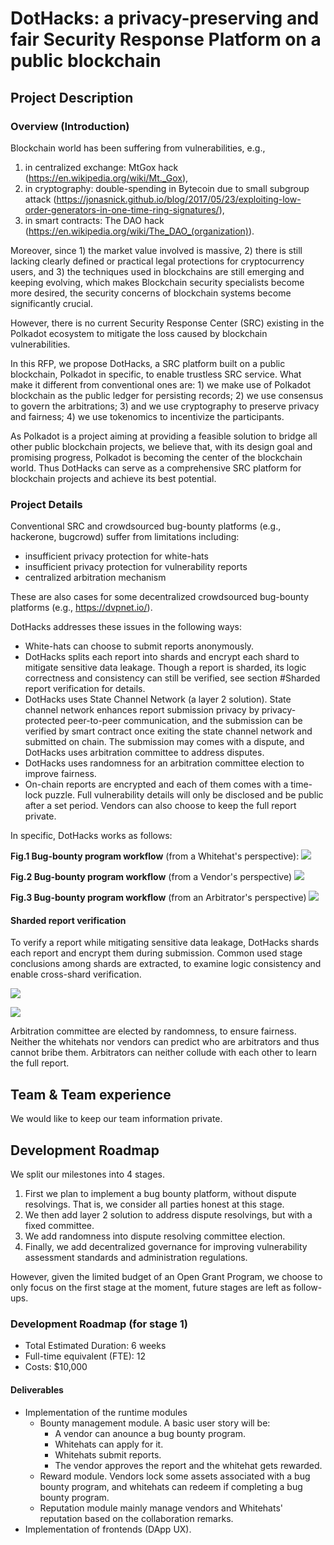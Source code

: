 # DotHacks: a privacy-preserving and fair Security Response Platform on a public blockchain

## Project Description
### Overview (Introduction)
Blockchain world has been suffering from vulnerabilities, e.g.,

1. in centralized exchange: MtGox hack (https://en.wikipedia.org/wiki/Mt._Gox),
2. in cryptography: double-spending in Bytecoin due to small subgroup attack (https://jonasnick.github.io/blog/2017/05/23/exploiting-low-order-generators-in-one-time-ring-signatures/),
3. in smart contracts: The DAO hack (https://en.wikipedia.org/wiki/The_DAO_(organization)).

Moreover, since 1) the market value involved is massive, 2) there is still lacking clearly defined or practical legal protections for cryptocurrency users, and 3) the techniques used in blockchains are still emerging and keeping evolving, which makes Blockchain security specialists become more desired, the security concerns of blockchain systems become significantly crucial.

However, there is no current Security Response Center (SRC) existing in the Polkadot ecosystem to mitigate the loss caused by blockchain vulnerabilities.
 
In this RFP, we propose DotHacks, a SRC platform built on a public blockchain, Polkadot in specific, to enable trustless SRC service. What make it different from conventional ones are: 1) we make use of Polkadot blockchain as the public ledger for persisting records; 2) we use consensus to govern the arbitrations; 3) and we use cryptography to preserve privacy and fairness; 4) we use tokenomics to incentivize the participants.
 
As Polkadot is a project aiming at providing a feasible solution to bridge all other public blockchain projects, we believe that, with its design goal and promising progress, Polkadot is becoming the center of the blockchain world. Thus DotHacks can serve as a comprehensive SRC platform for blockchain projects and achieve its best potential.

### Project Details
Conventional SRC and crowdsourced bug-bounty platforms (e.g., hackerone, bugcrowd) suffer from limitations including:

+ insufficient privacy protection for white-hats
+ insufficient privacy protection for vulnerability reports
+ centralized arbitration mechanism

These are also cases for some decentralized crowdsourced bug-bounty platforms (e.g., https://dvpnet.io/).
 
DotHacks addresses these issues in the following ways:

+ White-hats can choose to submit reports anonymously.
+ DotHacks splits each report into shards and encrypt each shard to mitigate sensitive data leakage. Though a report is sharded, its logic correctness and consistency can still be verified, see section #Sharded report verification for details.
+ DotHacks uses State Channel Network (a layer 2 solution). State channel network enhances report submission privacy by privacy-protected peer-to-peer communication, and the submission can be verified by smart contract once exiting the state channel network and submitted on chain. The submission may comes with a dispute, and DotHacks uses arbitration committee to address disputes.
+ DotHacks uses randomness for an arbitration committee election to improve fairness.
+ On-chain reports are encrypted and each of them comes with a time-lock puzzle. Full vulnerability details will only be disclosed and be public after a set period. Vendors can also choose to keep the full report private.

In specific, DotHacks works as follows:

**Fig.1 Bug-bounty program workflow** (from a Whitehat's perspective):
![](https://github.com/dothacks/dothacks.github.io/raw/main/assets/whitehat.png)

**Fig.2 Bug-bounty program workflow** (from a Vendor's perspective)
![](https://github.com/dothacks/dothacks.github.io/raw/main/assets/vendor.png)

**Fig.3 Bug-bounty program workflow** (from an Arbitrator's perspective)
![](https://github.com/dothacks/dothacks.github.io/raw/main/assets/arbitrator.png)

#### Sharded report verification
To verify a report while mitigating sensitive data leakage, DotHacks shards each report and encrypt them during submission. Common used stage conclusions among shards are extracted, to examine logic consistency and enable cross-shard verification.

![](https://github.com/dothacks/dothacks.github.io/raw/main/assets/sharding.png)

![](https://github.com/dothacks/dothacks.github.io/raw/main/assets/shard2.png)

Arbitration committee are elected by randomness, to ensure fairness. Neither the whitehats nor vendors can predict who are arbitrators and thus cannot bribe them. Arbitrators can neither collude with each other to learn the full report.

## Team & Team experience
We would like to keep our team information private.

## Development Roadmap
We split our milestones into 4 stages.

1. First we plan to implement a bug bounty platform, without dispute resolvings. That is, we consider all parties honest at this stage.
2. We then add layer 2 solution to address dispute resolvings, but with a fixed committee.
3. We add randomness into dispute resolving committee election.
4. Finally, we add decentralized governance for improving vulnerability assessment standards and administration regulations.

However, given the limited budget of an Open Grant Program, we choose to only focus on  the first stage at the moment, future stages are left as follow-ups.

### Development Roadmap (for stage 1)
+ Total Estimated Duration: 6 weeks
+ Full-time equivalent (FTE): 12
+ Costs: $10,000

#### Deliverables
+ Implementation of the runtime modules
    + Bounty management module. A basic user story will be:
        * A vendor can anounce a bug bounty program.
        * Whitehats can apply for it.
        * Whitehats submit reports.
        * The vendor approves the report and the whitehat gets rewarded.
    + Reward module. Vendors lock some assets associated with a bug bounty program, and whitehats can redeem if completing a bug bounty program.
    + Reputation module mainly manage vendors and Whitehats' reputation based on the collaboration remarks.
+ Implementation of frontends (DApp UX).
